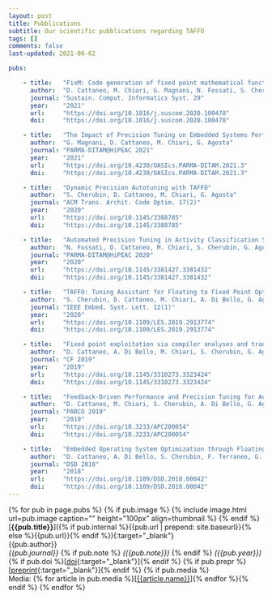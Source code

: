```yaml
---
layout: post
title: Pubblications
subtitle: Our scientific pubblications regarding TAFFO
tags: []
comments: false
last-updated: 2021-06-02

pubs:

    - title:   "FixM: Code generation of fixed point mathematical functions"
      author:  "D. Cattaneo, M. Chiari, G. Magnani, N. Fossati, S. Cherubin, G. Agosta"
      journal: "Sustain. Comput. Informatics Syst. 29"
      year:    "2021"
      url:     "https://doi.org/10.1016/j.suscom.2020.100478"
      doi:     "https://doi.org/10.1016/j.suscom.2020.100478"

    - title:   "The Impact of Precision Tuning on Embedded Systems Performance: A Case Study on Field-Oriented Control"
      author:  "G. Magnani, D. Cattaneo, M. Chiari, G. Agosta"
      journal: "PARMA-DITAM@HiPEAC 2021"
      year:    "2021"
      url:     "https://doi.org/10.4230/OASIcs.PARMA-DITAM.2021.3"
      doi:     "https://doi.org/10.4230/OASIcs.PARMA-DITAM.2021.3"

    - title:   "Dynamic Precision Autotuning with TAFFO"
      author:  "S. Cherubin, D. Cattaneo, M. Chiari, G. Agosta"
      journal: "ACM Trans. Archit. Code Optim. 17(2)"
      year:    "2020"
      url:     "https://doi.org/10.1145/3388785"
      doi:     "https://doi.org/10.1145/3388785"

    - title:   "Automated Precision Tuning in Activity Classification Systems: A Case Study"
      author:  "N. Fossati, D. Cattaneo, M. Chiari, S. Cherubin, G. Agosta"
      journal: "PARMA-DITAM@HiPEAC 2020"
      year:    "2020"
      url:     "https://doi.org/10.1145/3381427.3381432"
      doi:     "https://doi.org/10.1145/3381427.3381432"

    - title:   "TAFFO: Tuning Assistant for Floating to Fixed Point Optimization"
      author:  "S. Cherubin, D. Cattaneo, M. Chiari, A. Di Bello, G. Agosta"
      journal: "IEEE Embed. Syst. Lett. 12(1)"
      year:    "2020"
      url:     "https://doi.org/10.1109/LES.2019.2913774"
      doi:     "https://doi.org/10.1109/LES.2019.2913774"

    - title:   "Fixed point exploitation via compiler analyses and transformations: POSTER"
      author:  "D. Cattaneo, A. Di Bello, M. Chiari, S. Cherubin, G. Agosta"
      journal: "CF 2019"
      year:    "2019"
      url:     "https://doi.org/10.1145/3310273.3323424"
      doi:     "https://doi.org/10.1145/3310273.3323424"

    - title:   "Feedback-Driven Performance and Precision Tuning for Automatic Fixed Point Exploitation"
      author:  "D. Cattaneo, M. Chiari, S. Cherubin, A. Di Bello, G. Agosta"
      journal: "PARCO 2019"
      year:    "2019"
      url:     "https://doi.org/10.3233/APC200054"
      doi:     "https://doi.org/10.3233/APC200054"

    - title:   "Embedded Operating System Optimization through Floating to Fixed Point Compiler Transformation"
      author:  "D. Cattaneo, A. Di Bello, S. Cherubin, F. Terraneo, G. Agosta"
      journal: "DSD 2018"
      year:    "2018"
      url:     "https://doi.org/10.1109/DSD.2018.00042"
      doi:     "https://doi.org/10.1109/DSD.2018.00042"
---
```


{% for pub in page.pubs %}
{% if pub.image %}
{% include image.html url=pub.image caption="" height="100px" align=thumbnail %}
{% endif %}
[**{{pub.title}}**]({% if pub.internal %}{{pub.url | prepend: site.baseurl}}{% else %}{{pub.url}}{% endif %}){:target="_blank"}<br />
{{pub.author}}<br />
*{{pub.journal}}*
{% if pub.note %} *({{pub.note}})*
{% endif %} *({{pub.year}})* {% if pub.doi %}[[doi]({{pub.doi}}){:target="_blank"}]{% endif %}
{% if pub.prepr %}[[preprint]({{pub.prepr}}){:target="_blank"}]{% endif %}
{% if pub.media %}<br />Media: {% for article in pub.media %}[[{{article.name}}]({{article.url}})]{% endfor %}{% endif %}
{% endfor %}
